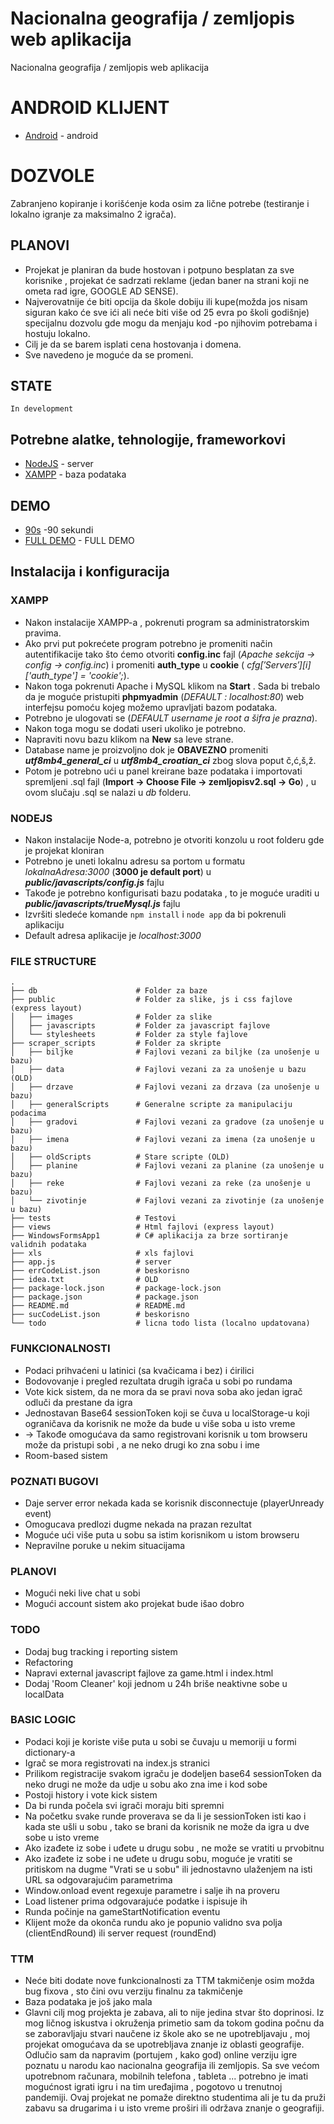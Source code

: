 # Nacionalna geografija / zemljopis web aplikacija

Nacionalna geografija / zemljopis web aplikacija

# ANDROID KLIJENT

* [Android](https://github.com/WickedyWick/Zemljopis-Android) - android

# DOZVOLE
Zabranjeno kopiranje i korišćenje koda osim za lične potrebe (testiranje i lokalno igranje za maksimalno 2 igrača).
    
## PLANOVI
- Projekat je planiran da bude hostovan i potpuno besplatan za sve korisnike , projekat će sadrzati reklame (jedan baner na strani koji ne ometa rad igre, GOOGLE AD SENSE).
- Najverovatnije će biti opcija da škole dobiju ili kupe(možda jos nisam siguran kako će sve ići ali neće biti više od 25 evra po školi godišnje) specijalnu dozvolu gde mogu da menjaju kod -po njihovim potrebama i hostuju lokalno.
- Cilj je da se barem isplati cena hostovanja i domena.
- Sve navedeno je moguće da se promeni.

## STATE
    In development

## Potrebne alatke, tehnologije, frameworkovi

* [NodeJS](https://nodejs.org/en/) - server
* [XAMPP](https://www.apachefriends.org/index.html) - baza podataka

## DEMO 

* [90s](https://www.youtube.com/watch?v=lvL02iGEqRk) -90 sekundi
* [FULL DEMO](https://www.youtube.com/watch?v=COptxK_RlOs) - FULL DEMO

## Instalacija i konfiguracija 

### XAMPP
- Nakon instalacije XAMPP-a , pokrenuti program sa administratorskim pravima.
- Ako prvi put pokrećete program potrebno je promeniti način autentifikacije tako što ćemo otvoriti **config.inc** fajl (*Apache sekcija -> config -> config.inc*) i promeniti **auth_type** u **cookie** ( *$cfg['Servers'][$i]['auth_type'] = 'cookie';*).
- Nakon toga pokrenuti Apache i MySQL klikom na **Start** . Sada bi trebalo da je moguće pristupiti **phpmyadmin** (*DEFAULT : localhost:80*) web interfejsu pomoću kojeg možemo upravljati bazom podataka.
- Potrebno je ulogovati se (*DEFAULT username je root a šifra je prazna*).
- Nakon toga mogu se dodati useri ukoliko je potrebno.
- Napraviti novu bazu klikom na **New** sa leve strane.
- Database name je proizvoljno dok je **OBAVEZNO** promeniti ***utf8mb4_general_ci*** u ***utf8mb4_croatian_ci*** zbog slova poput č,ć,š,ž.
- Potom je potrebno ući u panel kreirane baze podataka i importovati spremljeni .sql fajl (**Import -> Choose File -> zemljopisv2.sql -> Go**) , u ovom slučaju .sql se nalazi u *db* folderu.

### NODEJS
- Nakon instalacije Node-a, potrebno je otvoriti konzolu u root folderu gde je projekat kloniran 
- Potrebno je uneti lokalnu adresu sa portom u formatu *lokalnaAdresa:3000* (**3000 je default port**) u ***public/javascripts/config.js*** fajlu
- Takođe je potrebno konfigurisati bazu podataka , to je moguće uraditi u ***public/javascripts/trueMysql.js*** fajlu
- Izvršiti sledeće komande ``` npm install ``` i ``` node app ``` da bi pokrenuli aplikaciju
- Default adresa aplikacije je *localhost:3000*

### FILE STRUCTURE
    .
    ├── db                      # Folder za baze
    ├── public                  # Folder za slike, js i css fajlove (express layout)
    │   ├── images              # Folder za slike
    │   ├── javascripts         # Folder za javascript fajlove
    │   └── stylesheets         # Folder za style fajlove
    ├── scraper_scripts         # Folder za skripte
    │   ├── biljke              # Fajlovi vezani za biljke (za unošenje u bazu)
    │   ├── data                # Fajlovi vezani za za unošenje u bazu (OLD)
    │   ├── drzave              # Fajlovi vezani za drzava (za unošenje u bazu)
    │   ├── generalScripts      # Generalne scripte za manipulaciju podacima
    │   ├── gradovi             # Fajlovi vezani za gradove (za unošenje u bazu)
    │   ├── imena               # Fajlovi vezani za imena (za unošenje u bazu)
    │   ├── oldScripts          # Stare scripte (OLD)
    │   ├── planine             # Fajlovi vezani za planine (za unošenje u bazu)
    │   ├── reke                # Fajlovi vezani za reke (za unošenje u bazu)
    │   └── zivotinje           # Fajlovi vezani za zivotinje (za unošenje u bazu)
    ├── tests                   # Testovi 
    ├── views                   # Html fajlovi (express layout)
    ├── WindowsFormsApp1        # C# aplikacija za brze sortiranje validnih podataka
    ├── xls                     # xls fajlovi 
    ├── app.js                  # server
    ├── errCodeList.json        # beskorisno
    ├── idea.txt                # OLD
    ├── package-lock.json       # package-lock.json
    ├── package.json            # package.json
    ├── README.md               # README.md
    ├── sucCodeList.json        # beskorisno
    └── todo                    # licna todo lista (localno updatovana)
     
### FUNKCIONALNOSTI
- Podaci prihvaćeni u latinici (sa kvačicama i bez) i ćirilici
- Bodovovanje i pregled rezultata drugih igrača u sobi po rundama
- Vote kick sistem, da ne mora da se pravi nova soba ako jedan igrač odluči da prestane da igra
- Jednostavan Base64 sessionToken koji se čuva u localStorage-u koji ograničava da korisnik ne može da bude u više soba u isto vreme 
- -> Takođe omogućava da samo registrovani korisnik u tom browseru može da pristupi sobi , a ne neko drugi ko zna sobu i ime 
- Room-based sistem

### POZNATI BUGOVI
- Daje server error nekada kada se korisnik disconnectuje (playerUnready event)
- Omogucava predlozi dugme nekada na prazan rezultat
- Moguće ući više puta u sobu sa istim korisnikom u istom browseru 
- Nepravilne poruke u nekim situacijama 

### PLANOVI
- Mogući neki live chat u sobi
- Mogući account sistem ako projekat bude išao dobro

### TODO
- Dodaj bug tracking i reporting sistem 
- Refactoring
- Napravi external javascript fajlove za game.html i index.html
- Dodaj 'Room Cleaner' koji jednom u 24h briše neaktivne sobe u localData

### BASIC LOGIC
- Podaci koji je koriste više puta u sobi se čuvaju u memoriji u formi dictionary-a
- Igrač se mora registrovati na index.js stranici
- Prilikom registracije svakom igraču je dodeljen base64 sessionToken da neko drugi ne može da udje u sobu ako zna ime i kod sobe
- Postoji history i vote kick sistem
- Da bi runda počela svi igrači moraju biti spremni
- Na početku svake runde proverava se da li je sessionToken isti kao i kada ste ušli u sobu , tako se brani da korisnik ne može da igra u dve sobe u isto vreme
- Ako izađete iz sobe i uđete u drugu sobu , ne može se vratiti u prvobitnu
- Ako izađete iz sobe i ne uđete u drugu sobu, moguće je vratiti se pritiskom na dugme "Vrati se u sobu" ili jednostavno ulaženjem na isti URL sa odgovarajućim parametrima
- Window.onload event regexuje parametre i salje ih na proveru
- Load listener prima odgovarajuće podatke i ispisuje ih
- Runda počinje na gameStartNotification eventu
- Klijent može da okonča rundu ako je popunio validno sva polja (clientEndRound) ili server request (roundEnd)

### TTM
- Neće biti dodate nove funkcionalnosti za TTM takmičenje osim možda bug fixova , sto čini ovu verziju finalnu za takmičenje
- Baza podataka je još jako mala
- Glavni cilj mog projekta je zabava, ali to nije jedina stvar što doprinosi. Iz mog ličnog iskustva i okruženja primetio sam da tokom godina počnu da se zaboravljaju stvari naučene iz škole ako se ne upotrebljavaju , moj projekat omogućava da se upotrebljava znanje iz oblasti geografije. Odlučio sam da napravim (portujem , kako god) online verziju igre poznatu u narodu kao nacionalna geografija ili zemljopis. Sa sve većom upotrebnom računara, mobilnih telefona , tableta ... potrebno je imati mogućnost igrati igru i na tim uređajima , pogotovo u trenutnoj pandemiji. Ovaj projekat ne pomaže direktno studentima ali je tu da pruži zabavu sa drugarima i u isto vreme proširi ili održava znanje o geografiji.